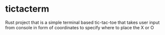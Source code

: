 # tictacterm
Rust project that is a simple terminal based tic-tac-toe that takes user input from console in form of coordinates to specify where to place the X or O
